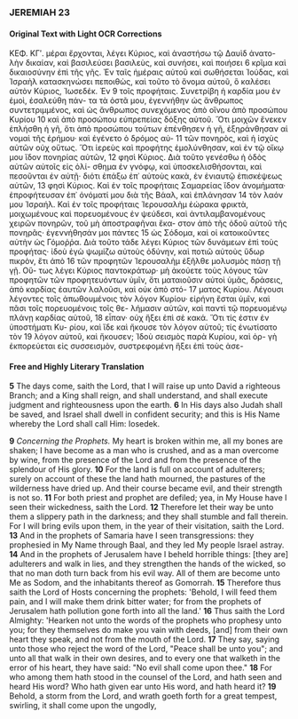 ### JEREMIAH 23

#### Original Text with Light OCR Corrections

ΚΕΦ. ΚΓʹ.
μέραι ἔρχονται, λέγει Κύριος, καὶ ἀναστήσω τῷ Δαυὶδ ἀνατο-
λὴν δικαίαν, καὶ βασιλεύσει βασιλεὺς, καὶ συνήσει, καὶ ποιήσει
6 κρῖμα καὶ δικαιοσύνην ἐπὶ τῆς γῆς. Ἐν ταῖς ἡμέραις αὐτοῦ καὶ
σωθήσεται Ἰούδας, καὶ Ἰσραὴλ κατασκηνώσει πεποιθὼς, καὶ
τοῦτο τὸ ὄνομα αὐτοῦ, ὃ καλέσει αὐτὸν Κύριος, Ἰωσεδέκ. Ἐν
9 τοῖς προφήταις. Συνετρίβη ἡ καρδία μου ἐν ἐμοὶ, ἐσαλεύθη πάν-
τα τὰ ὀστᾶ μου, ἐγεννήθην ὡς ἄνθρωπος συντετριμμένος,
καὶ ὡς ἄνθρωπος συνεχόμενος ἀπὸ οἴνου ἀπὸ προσώπου Κυρίου
10 καὶ ἀπὸ προσώπου εὐπρεπείας δόξης αὐτοῦ. Ὅτι μοιχῶν ἕνεκεν ἐπλήσθη ἡ γῆ, ὅτι ἀπὸ προσώπου τούτων ἐπένθησεν ἡ γῆ,
ἐξηράνθησαν αἱ νομαὶ τῆς ἐρήμου· καὶ ἐγένετο ὁ δρόμος αὐ-
11 τῶν πονηρὸς, καὶ ἡ ἰσχὺς αὐτῶν οὐχ οὕτως. Ὅτι ἱερεὺς καὶ
προφήτης ἐμολύνθησαν, καὶ ἐν τῷ οἴκῳ μου ἴδον πονηρίας αὐτῶν,
12 φησὶ Κύριος. Διὰ τοῦτο γενέσθω ἡ ὁδὸς αὐτῶν αὐτοῖς εἰς ὀλί-
σθημα ἐν γνόφῳ, καὶ ὑποσκελισθήσονται, καὶ πεσοῦνται ἐν αὐτῇ·
διότι ἐπάξω ἐπ᾿ αὐτοὺς κακὰ, ἐν ἐνιαυτῷ ἐπισκέψεως αὐτῶν,
13 φησὶ Κύριος. Καὶ ἐν τοῖς προφήταις Σαμαρείας ἴδον ἀνομήματα·
ἐπροφήτευσαν ἐπ᾿ ὀνόματί μου διὰ τῆς Βάαλ, καὶ ἐπλάνησαν
14 τὸν λαόν μου Ἰσραήλ. Καὶ ἐν τοῖς προφήταις Ἱερουσαλὴμ ἑώρακα φρικτὰ, μοιχωμένους καὶ πορευομένους ἐν ψεύδεσι, καὶ
ἀντιλαμβανομένους χειρῶν πονηρῶν, τοῦ μὴ ἀποστραφῆναι ἕκα-
στον ἀπὸ τῆς ὁδοῦ αὐτοῦ τῆς πονηρᾶς· ἐγεννήθησάν μοι πάντες
15 ὡς Σόδομα, καὶ οἱ κατοικοῦντες αὐτὴν ὡς Γόμοῤῥα. Διὰ τοῦτο
τάδε λέγει Κύριος τῶν δυνάμεων ἐπὶ τοὺς προφήτας· ἰδοὺ ἐγὼ
ψωμίζω αὐτοὺς ὀδύνην, καὶ ποτιῶ αὐτοὺς ὕδωρ πικρὸν, ἔτι ἀπὸ
16 τῶν προφητῶν Ἱερουσαλὴμ ἐξῆλθε μολυσμὸς πάσῃ τῇ γῇ. Οὕ-
τως λέγει Κύριος παντοκράτωρ· μὴ ἀκούετε τοὺς λόγους τῶν
προφητῶν τῶν προφητευόντων ὑμῖν, ὅτι ματαιοῦσιν αὐτοὶ ὑμᾶς,
δράσεις, ἀπὸ καρδίας ἑαυτῶν λαλοῦσι, καὶ οὐκ ἀπὸ στό-
17 ματος Κυρίου. Λέγουσι λέγοντες τοῖς ἀπωθουμένοις τὸν λόγον
Κυρίου· εἰρήνη ἔσται ὑμῖν, καὶ πᾶσι τοῖς πορευομένοις τοῖς θε-
λήμασιν αὐτῶν, καὶ παντὶ τῷ πορευομένῳ πλάνῃ καρδίας αὐτοῦ,
18 εἶπαν· οὐχ ἥξει ἐπὶ σὲ κακά. Ὅτι τίς ἐστιν ἐν ὑποστήματι Κυ-
ρίου, καὶ ἴδε καὶ ἤκουσε τὸν λόγον αὐτοῦ; τίς ἐνωτίσατο τὸν
19 λόγον αὐτοῦ, καὶ ἤκουσεν; Ἰδοὺ σεισμὸς παρὰ Κυρίου, καὶ ὀρ-
γὴ ἐκπορεύεται εἰς συσσεισμὸν, συστρεφομένη ἥξει ἐπὶ τοὺς ἀσε-

#### Free and Highly Literary Translation

**5** The days come, saith the Lord, that I will raise up unto David a righteous Branch; and a King shall reign, and shall understand, and shall execute judgment and righteousness upon the earth.
**6** In His days also Judah shall be saved, and Israel shall dwell in confident security; and this is His Name whereby the Lord shall call Him: Iosedek.

**9** *Concerning the Prophets.* My heart is broken within me, all my bones are shaken; I have become as a man who is crushed, and as a man overcome by wine, from the presence of the Lord and from the presence of the splendour of His glory.
**10** For the land is full on account of adulterers; surely on account of these the land hath mourned, the pastures of the wilderness have dried up. And their course became evil, and their strength is not so.
**11** For both priest and prophet are defiled; yea, in My House have I seen their wickedness, saith the Lord.
**12** Therefore let their way be unto them a slippery path in the darkness; and they shall stumble and fall therein. For I will bring evils upon them, in the year of their visitation, saith the Lord.
**13** And in the prophets of Samaria have I seen transgressions: they prophesied in My Name through Baal, and they led My people Israel astray.
**14** And in the prophets of Jerusalem have I beheld horrible things: [they are] adulterers and walk in lies, and they strengthen the hands of the wicked, so that no man doth turn back from his evil way. All of them are become unto Me as Sodom, and the inhabitants thereof as Gomorrah.
**15** Therefore thus saith the Lord of Hosts concerning the prophets: 'Behold, I will feed them pain, and I will make them drink bitter water; for from the prophets of Jerusalem hath pollution gone forth into all the land.'
**16** Thus saith the Lord Almighty: 'Hearken not unto the words of the prophets who prophesy unto you; for they themselves do make you vain with deeds, [and] from their own heart they speak, and not from the mouth of the Lord.
**17** They say, saying unto those who reject the word of the Lord, "Peace shall be unto you"; and unto all that walk in their own desires, and to every one that walketh in the error of his heart, they have said: "No evil shall come upon thee."
**18** For who among them hath stood in the counsel of the Lord, and hath seen and heard His word? Who hath given ear unto His word, and hath heard it?
**19** Behold, a storm from the Lord, and wrath goeth forth for a great tempest, swirling, it shall come upon the ungodly,